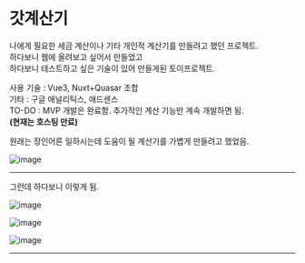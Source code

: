 # 갓계산기

나에게 필요한 세금 계산이나 기타 개인적 계산기를 만들려고 했던 프로젝트.   
하다보니 웹에 올려보고 싶어서 만들었고    
하다보니 테스트하고 싶은 기술이 있어 만들게된 토이프로젝트.   
   
사용 기술 : Vue3, Nuxt+Quasar 조합   
기타 : 구글 애널리틱스, 애드센스   
TO-DO : MVP 개발은 완료함. 추가적인 계산 기능만 계속 개발하면 됨.   
**(현재는 호스팅 만료)**

원래는 장인어른 일하시는데 도움이 될 계산기를 가볍게 만들려고 했었음.

![image](https://github.com/user-attachments/assets/04f99cd9-d044-4281-9f8c-2056de77ea97)

---

그런데 하다보니 이렇게 됨.

![image](https://github.com/user-attachments/assets/6d4dc49d-39f1-4933-a70d-610418ebf0e0)

![image](https://github.com/user-attachments/assets/7f3d5eb9-dd03-4588-964a-3892d0c5ddc4)

![image](https://github.com/user-attachments/assets/511c038a-6029-40de-9704-d98ab42f2fca)


---

